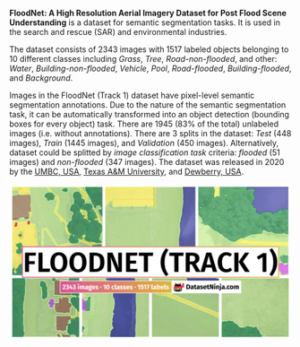 **FloodNet: A High Resolution Aerial Imagery Dataset for Post Flood Scene Understanding** is a dataset for semantic segmentation tasks. It is used in the search and rescue (SAR) and environmental industries. 

The dataset consists of 2343 images with 1517 labeled objects belonging to 10 different classes including *Grass*, *Tree*, *Road-non-flooded*, and other: *Water*, *Building-non-flooded*, *Vehicle*, *Pool*, *Road-flooded*, *Building-flooded*, and *Background*.

Images in the FloodNet (Track 1) dataset have pixel-level semantic segmentation annotations. Due to the nature of the semantic segmentation task, it can be automatically transformed into an object detection (bounding boxes for every object) task. There are 1945 (83% of the total) unlabeled images (i.e. without annotations). There are 3 splits in the dataset: *Test* (448 images), *Train* (1445 images), and *Validation* (450 images). Alternatively, dataset could be splitted by <i>image classification task</i> criteria: *flooded* (51 images) and *non-flooded* (347 images). The dataset was released in 2020 by the [UMBC, USA](https://umbc.edu/), [Texas A&M University](https://www.tamu.edu/), and [Dewberry, USA](https://www.dewberry.com/).

<img src="https://github.com/dataset-ninja/floodnet/raw/main/visualizations/poster.png">
